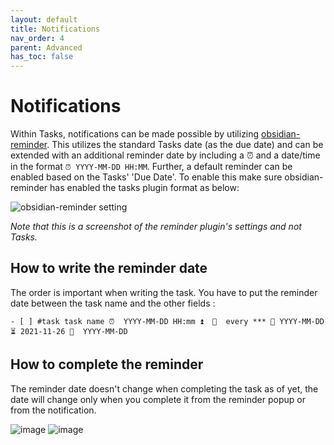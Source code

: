 ```yaml
---
layout: default
title: Notifications
nav_order: 4
parent: Advanced
has_toc: false
---
```


# Notifications

Within Tasks, notifications can be made possible by utilizing [obsidian-reminder](https://github.com/uphy/obsidian-reminder).
This utilizes the standard Tasks date (as the due date) and can be extended with an additional reminder date by including a ⏰ and a date/time in the format `⏰ YYYY-MM-DD HH:MM`.
Further, a default reminder can be enabled based on the Tasks' 'Due Date'.
To enable this make sure obsidian-reminder has enabled the tasks plugin format as below:

![obsidian-reminder setting](https://github.com/schemar/obsidian-tasks/raw/main/resources/screenshots/reminder.png)

*Note that this is a screenshot of the reminder plugin's settings and not Tasks.*
## How to write the reminder date
The order is important when writing the task. You have to put the reminder date between the task name and the other fields :
```
- [ ] #task task name ⏰  YYYY-MM-DD HH:mm ⏫  🔁  every *** 🛫 YYYY-MM-DD ⏳ 2021-11-26 📅  YYYY-MM-DD
```
## How to complete the reminder
The reminder date doesn't change when completing the task as of yet, the date will change only when you complete it from the reminder popup or from the notification.

![image](https://user-images.githubusercontent.com/38974541/143463881-e4af4b91-426f-48e8-938e-4a1053b06677.png) 
![image](https://user-images.githubusercontent.com/38974541/143464983-542675ae-a467-41c0-aaca-1075c42f8328.png)
